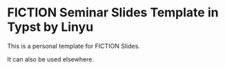 # FICTION Seminar Slides Template in Typst by Linyu

This is a personal template for FICTION Slides.

It can also be used elsewhere.

